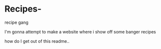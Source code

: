 # Recipes-
recipe gang

I'm gonna attempt to make a website where i show off some banger recipes


how do I get out of this readme.. 


